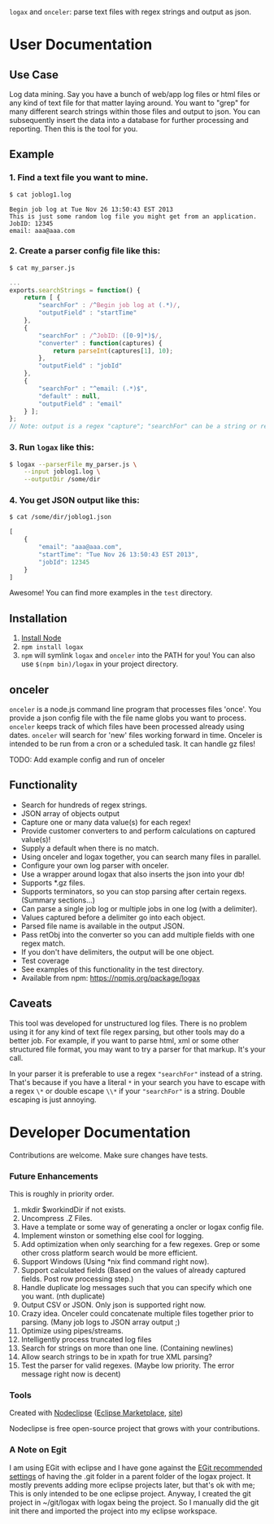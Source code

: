 `logax` and `onceler`: parse text files with regex strings and output as json.

# User Documentation

## Use Case
Log data mining.  Say you have a bunch of web/app log files or html files or any kind of 
text file for that matter laying around.
You want to "grep" for many different search strings within those files and output to 
json.  You can subsequently insert the data into a database
for further processing and reporting.  Then this is the tool for you.

## Example
### 1. Find a text file you want to mine.

```bash
$ cat joblog1.log
```

```
Begin job log at Tue Nov 26 13:50:43 EST 2013
This is just some random log file you might get from an application.
JobID: 12345
email: aaa@aaa.com
```
 
### 2. Create a parser config file like this:

```bash
$ cat my_parser.js
```

```js
...
exports.searchStrings = function() {
	return [ {
		"searchFor" : /^Begin job log at (.*)/,
		"outputField" : "startTime"
	},
	{
		"searchFor" : /^JobID: ([0-9]*)$/,
		"converter" : function(captures) {
			return parseInt(captures[1], 10);
		},
		"outputField" : "jobId"
	},
	{
		"searchFor" : "^email: (.*)$",
		"default" : null,
		"outputField" : "email"
	} ];
};
// Note: output is a regex "capture"; "searchFor" can be a string or regex type.
```

### 3. Run `logax` like this:

```bash
$ logax --parserFile my_parser.js \
	--input joblog1.log \
	--outputDir /some/dir
```

### 4. You get JSON output like this:

```bash
$ cat /some/dir/joblog1.json
```

```js
[
	{
		"email": "aaa@aaa.com",
		"startTime": "Tue Nov 26 13:50:43 EST 2013",
		"jobId": 12345
	}
]
```

Awesome!  You can find more examples in the `test` directory.

## Installation

1. [Install Node](http://nodejs.org/download/)
2. `npm install logax`
3. `npm` will symlink `logax` and `onceler` into the PATH for you!  You can also use `$(npm bin)/logax` in your project directory.

## onceler
`onceler` is a node.js command line program that processes files 'once'.  You provide
a json config file with the file name globs you want to process.  `onceler` keeps track of 
which files have been processed already using dates.  `onceler` will search for 'new'
files working forward in time.  Onceler is intended to be run from a cron
or a scheduled task.  It can handle gz files!

TODO: Add example config and run of onceler

## Functionality

* Search for hundreds of regex strings.
* JSON array of objects output
* Capture one or many data value(s) for each regex!
* Provide customer converters to and perform calculations on captured value(s)!
* Supply a default when there is no match.
* Using onceler and logax together, you can search many files in parallel.
* Configure your own log parser with onceler.
* Use a wrapper around logax that also inserts the json into your db!
* Supports *.gz files.
* Supports terminators, so you can stop parsing after certain regexs. (Summary sections...)
* Can parse a single job log or multiple jobs in one log (with a delimiter).
* Values captured before a delimiter go into each object.
* Parsed file name is available in the output JSON.
* Pass retObj into the converter so you can add multiple fields with one regex match.
* If you don't have delimiters, the output will be one object.
* Test coverage
* See examples of this functionality in the test directory.
* Available from npm: https://npmjs.org/package/logax

## Caveats
This tool was developed for unstructured log files.  There is no problem using it
for any kind of text file regex parsing, but other tools may do a better job.  For
example, if you want to parse html, xml or some other structured file format, you
may want to try a parser for that markup.  It's your call.

In your parser it is preferable to use a regex `"searchFor"` instead of a string.
That's because if you have a literal `*` in your search you have to escape
with a regex `\*` or double escape `\\*` if your `"searchFor"` is a string.  Double 
escaping is just annoying.

# Developer Documentation

Contributions are welcome.  Make sure changes have tests.

### Future Enhancements
This is roughly in priority order.

1. mkdir $workindDir if not exists.
1. Uncompress .Z Files.
1. Have a template or some way of generating a oncler or logax config file.
1. Implement winston or something else cool for logging.
1. Add optimization when only searching for a few regexes.  Grep or some other cross platform search would be more efficient.
1. Support Windows (Using *nix find command right now).
1. Support calculated fields (Based on the values of already captured fields.  Post row processing step.)
1. Handle duplicate log messages such that you can specify which one you want.  (nth duplicate)
1. Output CSV or JSON.  Only json is supported right now.
1. Crazy idea. Onceler could concatenate multiple files together prior to parsing.  (Many job logs to JSON array output ;)
1. Optimize using pipes/streams.
1. Intelligently process truncated log files
1. Search for strings on more than one line.  (Containing newlines)
1. Allow search strings to be in xpath for true XML parsing?
1. Test the parser for valid regexes. (Maybe low priority.  The error message right now is decent)

### Tools

Created with [Nodeclipse](https://github.com/Nodeclipse/nodeclipse-1)
 ([Eclipse Marketplace](http://marketplace.eclipse.org/content/nodeclipse), [site](http://www.nodeclipse.org))   

Nodeclipse is free open-source project that grows with your contributions.

### A Note on Egit

I am using EGit with eclipse and I have gone against the 
[EGit recommended settings](http://wiki.eclipse.org/EGit/User_Guide#Considerations_for_Git_Repositories_to_be_used_in_Eclipse)
 of having the .git folder in a parent folder of the logax project.  It mostly prevents adding more
eclipse projects later, but that's ok with me;  This is only intended to be one eclipse project.
Anyway, I created the git project in ~/git/logax with logax being the project.  So I manually
did the git init there and imported the project into my eclipse workspace.
